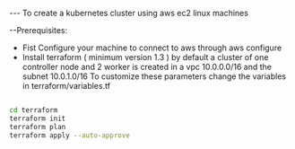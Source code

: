 --- To create a kubernetes cluster using aws ec2 linux machines

--Prerequisites:
- Fist Configure your machine to connect to aws through aws configure
- Install terraform ( minimum version 1.3 )
 by default a cluster of one controller node and 2 worker is created in a vpc 10.0.0.0/16 and the subnet 10.0.1.0/16
 To customize these parameters  change the variables in terraform/variables.tf

```bash

cd terraform
terraform init
terraform plan
terraform apply --auto-approve
```